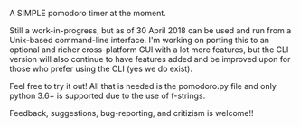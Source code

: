A SIMPLE pomodoro timer at the moment.

Still a work-in-progress, but as of 30 April 2018 can be used and run from a Unix-based command-line interface. I'm working on porting this to an optional and richer cross-platform GUI with a lot more features, but the CLI version will also continue to have features added and be improved upon for those who prefer using the CLI (yes we do exist).

Feel free to try it out! All that is needed is the pomodoro.py file and only python 3.6+ is supported due to the use of f-strings.

Feedback, suggestions, bug-reporting, and critizism is welcome!!